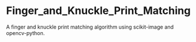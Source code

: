 # Finger_and_Knuckle_Print_Matching
A finger and knuckle print matching algorithm using scikit-image and opencv-python.
